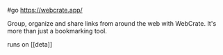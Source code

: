 #go https://webcrate.app/

Group, organize and share links from around the web with WebCrate. It's more than just a bookmarking tool.

runs on [[deta]]
